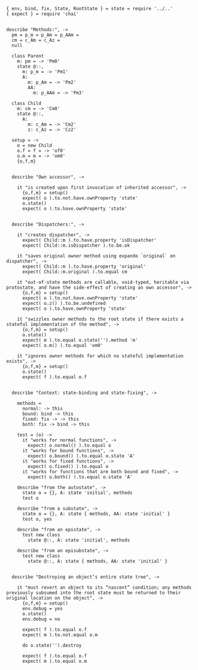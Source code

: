     { env, bind, fix, State, RootState } = state = require '../..'
    { expect } = require 'chai'


    describe "Methods:", ->
      pm = p_m = p_Am = p_AAm =
      cm = c_Am = c_Az =
      null

      class Parent
        m: pm = -> 'Pm0'
        state @::,
          m: p_m = -> 'Pm1'
          A:
            m: p_Am = -> 'Pm2'
            AA:
              m: p_AAm = -> 'Pm3'

      class Child
        m: cm = -> 'Cm0'
        state @::,
          A:
            m: c_Am = -> 'Cm2'
            z: c_Az = -> 'Cz2'

      setup = ->
        o = new Child
        o.f = f = -> 'of0'
        o.m = m = -> 'om0'
        {o,f,m}


      describe "Own accessor", ->

        it "is created upon first invocation of inherited accessor", ->
          {o,f,m} = setup()
          expect( o ).to.not.have.ownProperty 'state'
          o.state()
          expect( o ).to.have.ownProperty 'state'


      describe "Dispatchers:", ->

        it "creates dispatcher", ->
          expect( Child::m ).to.have.property 'isDispatcher'
          expect( Child::m.isDispatcher ).to.be.ok

        it "saves original owner method using expando `original` on dispatcher", ->
          expect( Child::m ).to.have.property 'original'
          expect( Child::m.original ).to.equal cm

        it "out-of-state methods are callable, void-typed, heritable via protostate, and have the side-effect of creating an own accessor", ->
          {o,f,m} = setup()
          expect( o ).to.not.have.ownProperty 'state'
          expect( o.z() ).to.be.undefined
          expect( o ).to.have.ownProperty 'state'

        it "swizzles owner methods to the root state if there exists a stateful implementation of the method", ->
          {o,f,m} = setup()
          o.state()
          expect( m ).to.equal o.state('').method 'm'
          expect( o.m() ).to.equal 'om0'

        it "ignores owner methods for which no stateful implementation exists", ->
          {o,f,m} = setup()
          o.state()
          expect( f ).to.equal o.f


      describe "Context: state-binding and state-fixing", ->

        methods =
          normal: -> this
          bound: bind -> this
          fixed: fix -> -> this
          both: fix -> bind -> this

        test = (o) ->
          it "works for normal functions", ->
            expect( o.normal() ).to.equal o
          it "works for bound functions", ->
            expect( o.bound() ).to.equal o.state 'A'
          it "works for fixed functions", ->
            expect( o.fixed() ).to.equal o
          it "works for functions that are both bound and fixed", ->
            expect( o.both() ).to.equal o.state 'A'

        describe "from the autostate", ->
          state o = {}, A: state 'initial', methods
          test o

        describe "from a substate", ->
          state o = {}, A: state { methods, AA: state 'initial' }
          test o, yes

        describe "from an epistate", ->
          test new class
            state @::, A: state 'initial', methods

        describe "from an episubstate", ->
          test new class
            state @::, A: state { methods, AA: state 'initial' }


      describe "Destroying an object’s entire state tree", ->

        it "must revert an object to its “nascent” condition; any methods previously subsumed into the root state must be returned to their original location on the object", ->
          {o,f,m} = setup()
          env.debug = yes
          o.state()
          env.debug = no

          expect( f ).to.equal o.f
          expect( m ).to.not.equal o.m

          do o.state('').destroy

          expect( f ).to.equal o.f
          expect( m ).to.equal o.m
